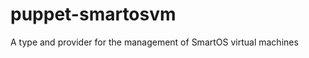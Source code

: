 puppet-smartosvm
================

A type and provider for the  management of SmartOS virtual machines
